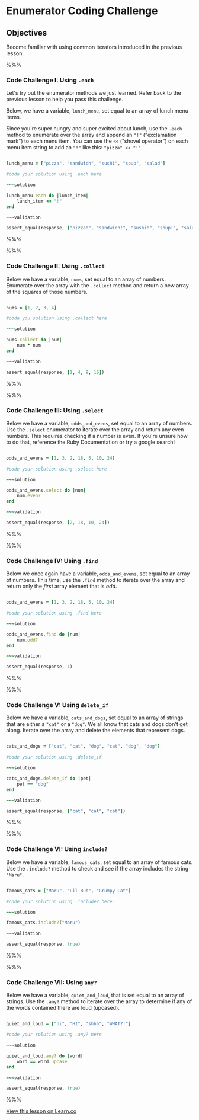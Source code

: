 # Enumerator Coding Challenge

## Objectives

Become familiar with using common iterators introduced in the previous lesson.


%%%

### Code Challenge I: Using `.each`

Let's try out the enumerator methods we just learned. Refer back to the previous lesson to help you pass this challenge. 


Below, we have a variable, `lunch_menu`, set equal to an array of lunch menu items.

Since you're super hungry and super excited about lunch, use the `.each` method to enumerate over the array and append an `"!"` ("exclamation mark") to each menu item. You can use the `<<` ("shovel operator") on each menu item string to add an `"!"` like this: `"pizza" << "!"`.

~~~ruby 

lunch_menu = ["pizza", "sandwich", "sushi", "soup", "salad"]

#code your solution using .each here

~~~solution

lunch_menu.each do |lunch_item|
	lunch_item << "!"
end

~~~validation

assert_equal(response, ["pizza!", "sandwich!", "sushi!", "soup!", "salad!"])

~~~

%%%

%%%

### Code Challenge II: Using `.collect`

Below we have a variable, `nums`, set equal to an array of numbers. Enumerate over the array with the `.collect` method and return a new array of the squares of those numbers. 

~~~ruby

nums = [1, 2, 3, 4]

#code you solution using .collect here

~~~solution 

nums.collect do |num|
	num * num
end

~~~validation

assert_equal(response, [1, 4, 9, 16])

~~~

%%%

%%%

### Code Challenge III: Using `.select`

Below we have a variable, `odds_and_evens`, set equal to an array of numbers. Use the `.select` enumerator to iterate over the array and return any even numbers. This requires checking if a number is even. If you're unsure how to do that, reference the Ruby Documentation or try a google search!

~~~ruby

odds_and_evens = [1, 3, 2, 18, 5, 10, 24]

#code your solution using .select here

~~~solution

odds_and_evens.select do |num|
	num.even?
end

~~~validation

assert_equal(response, [2, 18, 10, 24])

~~~

%%%

%%%

### Code Challenge IV: Using `.find`

Below we once again have a variable, `odds_and_evens`, set equal to an array of numbers. This time, use the `.find` method to iterate over the array and return only the *first* array element that is *odd*. 

~~~ruby

odds_and_evens = [1, 3, 2, 18, 5, 10, 24]

#code your solution using .find here

~~~solution

odds_and_evens.find do |num|
	num.odd?
end

~~~validation

assert_equal(response, 1)

~~~

%%%

%%%

### Code Challenge V: Using `delete_if`

Below we have a variable, `cats_and_dogs`, set equal to an array of strings that are either a `"cat"` or a  `"dog"`. We all know that cats and dogs don't get along. Iterate over the array and delete the elements that represent dogs. 

~~~ruby

cats_and_dogs = ["cat", "cat", "dog", "cat", "dog", "dog"]

#code your solution using .delete_if 

~~~solution

cats_and_dogs.delete_if do |pet|
	pet == "dog"
end

~~~validation

assert_equal(response, ["cat", "cat", "cat"])

~~~

%%%

%%%

### Code Challenge VI: Using `include?`

Below we have a variable, `famous_cats`, set equal to an array of famous cats. Use the `.include?` method to check and see if the array includes the string `"Maru"`. 

~~~ruby

famous_cats = ["Maru", "Lil Bub", "Grumpy Cat"]

#code your solution using .include? here

~~~solution

famous_cats.include?("Maru")

~~~validation

assert_equal(response, true)

~~~

%%%

%%%

### Code Challenge VII: Using `any?`

Below we have a variable, `quiet_and_loud`, that is set equal to an array of strings. Use the `.any?` method to iterate over the array to determine if any of the words contained there are loud (upcased). 

~~~ruby

quiet_and_loud = ["hi", "HI", "shhh", "WHAT?!"]

#code your solution using .any? here

~~~solution 

quiet_and_loud.any? do |word|
	word == word.upcase
end

~~~validation

assert_equal(response, true)

~~~

%%%


<a href='https://learn.co/lessons/enumerator-coding-challenge' data-visibility='hidden'>View this lesson on Learn.co</a>
